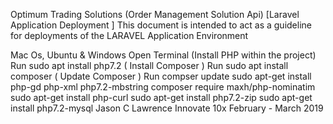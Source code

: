 Optimum Trading Solutions (Order Management Solution Api) [Laravel Application Deployment ]
This document is intended to act as a guideline for deployments of the LARAVEL Application Environment

Mac Os, Ubuntu & Windows
Open Terminal
(Install PHP within the project) Run sudo apt install php7.2
( Install Composer ) Run sudo apt install composer
( Update Composer ) Run compser update sudo apt-get install php-gd php-xml php7.2-mbstring composer require maxh/php-nominatim sudo apt-get install php-curl sudo apt-get install php7.2-zip sudo apt-get install php7.2-mysql
Jason C Lawrence
Innovate 10x
February - March 2019
